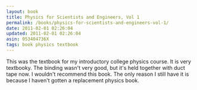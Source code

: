 ```yaml
---
layout: book
title: Physics for Scientists and Engineers, Vol 1
permalink: /books/physics-for-scientists-and-engineers-vol-1/
date: 2011-02-01 02:26:04
updated: 2011-02-01 02:26:04
asin: 053404736X
tags: book physics textbook
---
```

This was the textbook for my introductory college physics course. It is very
textbooky. The binding wasn't very good, but it's held together with duct tape
now. I wouldn't recommend this book. The only reason I still have it is because
I haven't gotten a replacement physics book.
